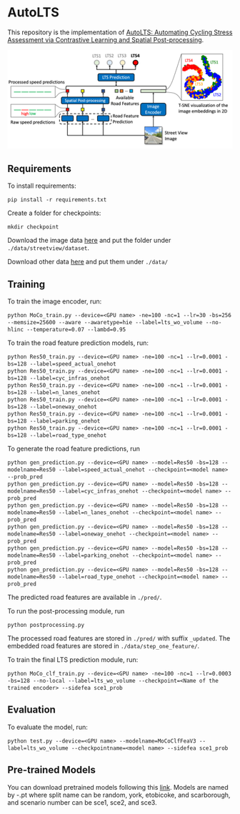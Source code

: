# AutoLTS

This repository is the implementation of [AutoLTS: Automating Cycling Stress Assessment via Contrastive Learning and Spatial Post-processing](123.com). 

<p align="center">
<img src="/img/mdl_arch_final_with_illustrations.png" width=700>
</p>
  
## Requirements

To install requirements:

```setup
pip install -r requirements.txt
```

Create a folder for checkpoints:
```
mkdir checkpoint
```

Download the image data [here](https://drive.google.com/file/d/1DQxCbSr7J9_h5asjnq2hGE-iHwG1BGsx/view?usp=share_link) and put the folder under `./data/streetview/dataset`.

Download other data [here](https://drive.google.com/file/d/1UI1LvhHZln0In6eXn1PUhZ7m902EWgcM/view?usp=share_link) and put them under `./data/`

## Training

To train the image encoder, run:

```train
python MoCo_train.py --device=<GPU name> -ne=100 -nc=1 --lr=30 -bs=256 --memsize=25600 --aware --awaretype=hie --label=lts_wo_volume --no-hlinc --temperature=0.07 --lambd=0.95
```
To train the road feature prediction models, run:
```
python Res50_train.py --device=<GPU name> -ne=100 -nc=1 --lr=0.0001 -bs=128 --label=speed_actual_onehot
python Res50_train.py --device=<GPU name> -ne=100 -nc=1 --lr=0.0001 -bs=128 --label=cyc_infras_onehot
python Res50_train.py --device=<GPU name> -ne=100 -nc=1 --lr=0.0001 -bs=128 --label=n_lanes_onehot
python Res50_train.py --device=<GPU name> -ne=100 -nc=1 --lr=0.0001 -bs=128 --label=oneway_onehot
python Res50_train.py --device=<GPU name> -ne=100 -nc=1 --lr=0.0001 -bs=128 --label=parking_onehot
python Res50_train.py --device=<GPU name> -ne=100 -nc=1 --lr=0.0001 -bs=128 --label=road_type_onehot
```

To generate the road feature predictions, run
```
python gen_prediction.py --device=<GPU name> --model=Res50 -bs=128 --modelname=Res50 --label=speed_actual_onehot --checkpoint=<model name> --prob_pred
python gen_prediction.py --device=<GPU name> --model=Res50 -bs=128 --modelname=Res50 --label=cyc_infras_onehot --checkpoint=<model name> --prob_pred
python gen_prediction.py --device=<GPU name> --model=Res50 -bs=128 --modelname=Res50 --label=n_lanes_onehot --checkpoint=<model name> --prob_pred
python gen_prediction.py --device=<GPU name> --model=Res50 -bs=128 --modelname=Res50 --label=oneway_onehot --checkpoint=<model name> --prob_pred
python gen_prediction.py --device=<GPU name> --model=Res50 -bs=128 --modelname=Res50 --label=parking_onehot --checkpoint=<model name> --prob_pred
python gen_prediction.py --device=<GPU name> --model=Res50 -bs=128 --modelname=Res50 --label=road_type_onehot --checkpoint=<model name> --prob_pred
```
The predicted road features are available in `./pred/`.

To run the post-processing module, run 
```
python postprocessing.py
```
The processed road features are stored in `./pred/` with suffix `_updated`. The embedded road features are stored in `./data/step_one_feature/`.

To train the final LTS prediction module, run:
```
python MoCo_clf_train.py --device=<GPU name> -ne=100 -nc=1 --lr=0.0003 -bs=128 --no-local --label=lts_wo_volume --checkpoint=<Name of the trained encoder> --sidefea sce1_prob
```

## Evaluation

To evaluate the model, run:

```eval
python test.py --device=<GPU name> --modelname=MoCoClfFeaV3 --label=lts_wo_volume --checkpointname=<model name> --sidefea sce1_prob
```

## Pre-trained Models

You can download pretrained models following this [link](https://drive.google.com/drive/folders/1f76sAj2vtxgJmZz-3LEg8oB2zftOl7r5?usp=share_link). 
Models are named by <Split Name>-<scenario number>.pt 
where split name can be random, york, etobicoke, and scarborough, and scenario number can be sce1, sce2, and sce3.



